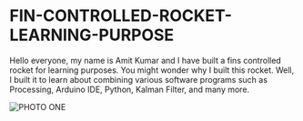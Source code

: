 # FIN-CONTROLLED-ROCKET-LEARNING-PURPOSE
Hello everyone, my name is Amit Kumar and I have built a fins controlled rocket for learning purposes. You might wonder why I built this rocket. Well, I built it to learn about combining various software programs such as Processing, Arduino IDE, Python, Kalman Filter, and many more.


![PHOTO ONE](https://github.com/PIEspace/FIN-CONTROLLED-ROCKET-LEARNING-PURPOSE/assets/134577378/d35cb131-dc8f-4588-ac0d-dd220929d212)
